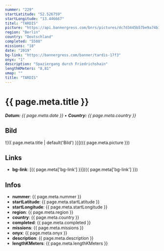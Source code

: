 ```yaml
---
nummer: "229"
startLatitude: "52.526759"
startLongitude: "13.446667"
titel: "TARDIS"
picture: "https://api.bannergress.com/bnrs/pictures/dc7d3445b57be9a74b136e35a7fcaad4"
region: "Berlin"
country: "Deutschland"
completed: "5508"
missions: "18"
date: "2019"
bg-link: "https://bannergress.com/banner/tardis-17f3"
onyx: "1"
description: "Spaziergang durch Friedrichshain"
lengthKMeters: "8,81"
umap: ""
title: "TARDIS"
---
```


# {{ page.meta.title }}
_**Datum:** {{ page.meta.date }} • **Country:** {{ page.meta.country }}_

## Bild
![{{ page.meta.title | default('Bild') }}]({{ page.meta.picture }})

## Links
- **bg-link**: [{{ page.meta['bg-link'] }}]({{ page.meta['bg-link'] }})

## Infos
- **nummer**: {{ page.meta.nummer }}
- **startLatitude**: {{ page.meta.startLatitude }}
- **startLongitude**: {{ page.meta.startLongitude }}
- **region**: {{ page.meta.region }}
- **country**: {{ page.meta.country }}
- **completed**: {{ page.meta.completed }}
- **missions**: {{ page.meta.missions }}
- **onyx**: {{ page.meta.onyx }}
- **description**: {{ page.meta.description }}
- **lengthKMeters**: {{ page.meta.lengthKMeters }}

